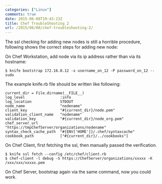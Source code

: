 ```yaml
---
categories: ["Linux"]
comments: true
date: 2015-06-08T19:43:13Z
title: Chef TroubleShooting 2
url: /2015/06/08/chef-troubleshooting-2/
---
```


The ssl checking for adding new nodes is still a horrible procedure, following shows the correct steps for adding new node:    

On Chef Workstation, add node via its ip address rather than via its hostname:    

```
$ knife bootstrap 172.16.0.12 -x username_on_12 -P password_on_12 --sudo
```

The example knife.rb file should be written like following:    

```
current_dir = File.dirname(__FILE__)
log_level                :info
log_location             STDOUT
node_name                "nodename"
client_key               "#{current_dir}/node.pem"
validation_client_name   "nodename"
validation_key           "#{current_dir}/node_org.pem"
chef_server_url          "https://tmpChefServer/organizations/nodename"
syntax_check_cache_path  "#{ENV['HOME']}/.chef/syntaxcache"
cookbook_path            ["#{current_dir}/../cookbooks"]
```

On Chef Client, first fetching the ssl, then manually passed the verification.     

```
$ knife ssl fetch --config /etc/chef/client.rb
$ chef-client -l debug -S https://ChefServer/organizations/xxxxx -K /xxx/xxx/xxxxx.pem
```

On Chef Server, bootstrap again via the same command, now you could work.    
